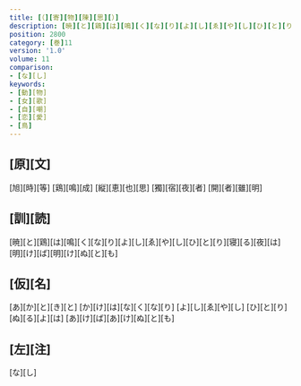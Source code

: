 ```yaml
---
title: [（][寄][物][陳][思][）]
description: [暁][と][鶏][は][鳴][く][な][り][よ][し][ゑ][や][し][ひ][と][り][寝][る][夜][は][明][け][ば][明][け][ぬ][と][も]
position: 2800
category: [巻]11
version: '1.0'
volume: 11
comparison:
- [な][し]
keywords:
- [動][物]
- [女][歌]
- [自][嘲]
- [恋][愛]
- [鳥]
---
```


## [原][文]

[旭][時][等] [鶏][鳴][成] [縦][恵][也][思] [獨][宿][夜][者] [開][者][雖][明]

## [訓][読]

[暁][と][鶏][は][鳴][く][な][り][よ][し][ゑ][や][し][ひ][と][り][寝][る][夜][は][明][け][ば][明][け][ぬ][と][も]

## [仮][名]

[あ][か][と][き][と] [か][け][は][な][く][な][り] [よ][し][ゑ][や][し] [ひ][と][り][ぬ][る][よ][は] [あ][け][ば][あ][け][ぬ][と][も]

## [左][注]

[な][し]

